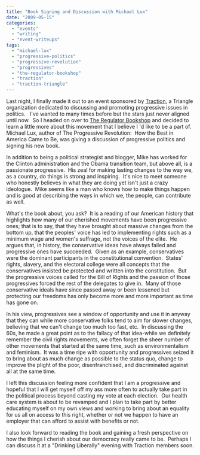 ```yaml
---
title: "Book Signing and Discussion with Michael Lux"
date: "2009-05-15"
categories: 
  - "events"
  - "writing"
  - "event-writeups"
tags: 
  - "michael-lux"
  - "progressive-politics"
  - "progressive-revolution"
  - "progressives"
  - "the-regulator-bookshop"
  - "traction"
  - "traction-triangle"
---
```


Last night, I finally made it out to an event sponsored by [Traction](http://gettraction.org/), a Triangle organization dedicated to discussing and promoting progressive issues in politics.   I've wanted to many times before but the stars just never aligned until now.  So I headed on over to [The Regulator Bookshop](http://www.regulatorbookshop.com/) and decided to learn a little more about this movement that I believe I 'd like to be a part of.  Michael Lux, author of The Progressive Revolution:  How the Best in America Came to Be, was giving a discussion of progressive politics and signing his new book.

<!--more-->

In addition to being a political strategist and blogger, Mike has worked for the Clinton administration and the Obama transition team, but above all, is a passionate progressive.  His zeal for making lasting changes to the way we, as a country, do things is strong and inspiring.  It's nice to meet someone who honestly believes in what they are doing yet isn't just a crazy ideologue.  Mike seems like a man who knows how to make things happen and is good at describing the ways in which we, the people, can contribute as well.

What's the book about, you ask?  It is a reading of our American history that highlights how many of our cherished movements have been progressive ones; that is to say, that they have brought about massive changes from the bottom up, that the peoples' voice has led to implementing rights such as a minimum wage and women's suffrage, not the voices of the elite.  He argues that, in history, the conservative ideas have always failed and progressive ones have succeeded.  Given as an example, conservatives were the dominant participants in the constitutional convention.  States' rights, slavery, and the electoral college were all concepts that the conservatives insisted be protected and written into the constitution.  But the progressive voices called for the Bill of Rights and the passion of those progressives forced the rest of the delegates to give in.  Many of those conservative ideals have since passed away or been lessened but protecting our freedoms has only become more and more important as time has gone on.

In his view, progressives see a window of opportunity and use it in anyway that they can while more conservative folks tend to aim for slower changes, believing that we can't change too much too fast, etc.  In discussing the 60s, he made a great point as to the fallacy of that idea-while we definitely remember the civil rights movements, we often forget the sheer number of other movements that started at the same time, such as environmentalism and feminism.  It was a time ripe with opportunity and progressives seized it to bring about as much change as possible to the status quo, change to improve the plight of the poor, disenfranchised, and discriminated against all at the same time.

I left this discussion feeling more confident that I am a progressive and hopeful that I will get myself off my ass more often to actually take part in the political process beyond casting my vote at each election.  Our health care system is about to be revamped and I plan to take part by better educating myself on my own views and working to bring about an equality for us all on access to this right, whether or not we happen to have an employer that can afford to assist with benefits or not.

I also look forward to reading the book and gaining a fresh perspective on how the things I cherish about our democracy really came to be.  Perhaps I can discuss it at a "Drinking Liberally" evening with Traction members soon.
